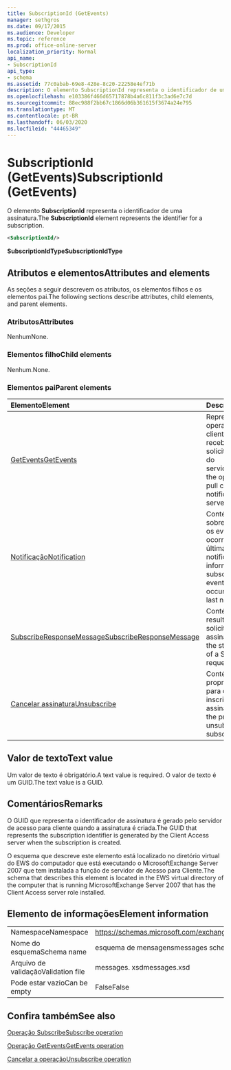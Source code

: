 ```yaml
---
title: SubscriptionId (GetEvents)
manager: sethgros
ms.date: 09/17/2015
ms.audience: Developer
ms.topic: reference
ms.prod: office-online-server
localization_priority: Normal
api_name:
- SubscriptionId
api_type:
- schema
ms.assetid: 77c0abab-69e8-428e-8c20-22258e4ef71b
description: O elemento SubscriptionId representa o identificador de uma assinatura.
ms.openlocfilehash: e103386f466d65717878b4a6c811f3c3ad6e7c7d
ms.sourcegitcommit: 88ec988f2bb67c1866d06b361615f3674a24e795
ms.translationtype: MT
ms.contentlocale: pt-BR
ms.lasthandoff: 06/03/2020
ms.locfileid: "44465349"
---
```

# <a name="subscriptionid-getevents"></a><span data-ttu-id="f8b88-103">SubscriptionId (GetEvents)</span><span class="sxs-lookup"><span data-stu-id="f8b88-103">SubscriptionId (GetEvents)</span></span>

<span data-ttu-id="f8b88-104">O elemento **SubscriptionId** representa o identificador de uma assinatura.</span><span class="sxs-lookup"><span data-stu-id="f8b88-104">The **SubscriptionId** element represents the identifier for a subscription.</span></span> 
  
```xml
<SubscriptionId/>
```

 <span data-ttu-id="f8b88-105">**SubscriptionIdType**</span><span class="sxs-lookup"><span data-stu-id="f8b88-105">**SubscriptionIdType**</span></span>
## <a name="attributes-and-elements"></a><span data-ttu-id="f8b88-106">Atributos e elementos</span><span class="sxs-lookup"><span data-stu-id="f8b88-106">Attributes and elements</span></span>

<span data-ttu-id="f8b88-107">As seções a seguir descrevem os atributos, os elementos filhos e os elementos pai.</span><span class="sxs-lookup"><span data-stu-id="f8b88-107">The following sections describe attributes, child elements, and parent elements.</span></span>
  
### <a name="attributes"></a><span data-ttu-id="f8b88-108">Atributos</span><span class="sxs-lookup"><span data-stu-id="f8b88-108">Attributes</span></span>

<span data-ttu-id="f8b88-109">Nenhum</span><span class="sxs-lookup"><span data-stu-id="f8b88-109">None.</span></span>
  
### <a name="child-elements"></a><span data-ttu-id="f8b88-110">Elementos filho</span><span class="sxs-lookup"><span data-stu-id="f8b88-110">Child elements</span></span>

<span data-ttu-id="f8b88-111">Nenhum.</span><span class="sxs-lookup"><span data-stu-id="f8b88-111">None.</span></span>
  
### <a name="parent-elements"></a><span data-ttu-id="f8b88-112">Elementos pai</span><span class="sxs-lookup"><span data-stu-id="f8b88-112">Parent elements</span></span>

|<span data-ttu-id="f8b88-113">**Elemento**</span><span class="sxs-lookup"><span data-stu-id="f8b88-113">**Element**</span></span>|<span data-ttu-id="f8b88-114">**Descrição**</span><span class="sxs-lookup"><span data-stu-id="f8b88-114">**Description**</span></span>|
|:-----|:-----|
|[<span data-ttu-id="f8b88-115">GetEvents</span><span class="sxs-lookup"><span data-stu-id="f8b88-115">GetEvents</span></span>](getevents.md) <br/> |<span data-ttu-id="f8b88-116">Representa a operação usada por clientes de recebimento para solicitar notificações do servidor.</span><span class="sxs-lookup"><span data-stu-id="f8b88-116">Represents the operation used by pull clients to request notifications from the server.</span></span>  <br/> |
|[<span data-ttu-id="f8b88-117">Notificação</span><span class="sxs-lookup"><span data-stu-id="f8b88-117">Notification</span></span>](notification-ex15websvcsotherref.md) <br/> |<span data-ttu-id="f8b88-118">Contém informações sobre a assinatura e os eventos que ocorreram desde a última notificação.</span><span class="sxs-lookup"><span data-stu-id="f8b88-118">Contains information about the subscription and the events that have occurred since the last notification.</span></span>  <br/> |
|[<span data-ttu-id="f8b88-119">SubscribeResponseMessage</span><span class="sxs-lookup"><span data-stu-id="f8b88-119">SubscribeResponseMessage</span></span>](subscriberesponsemessage.md) <br/> |<span data-ttu-id="f8b88-120">Contém o status e o resultado de uma solicitação de assinatura.</span><span class="sxs-lookup"><span data-stu-id="f8b88-120">Contains the status and result of a Subscribe request.</span></span>  <br/> |
|[<span data-ttu-id="f8b88-121">Cancelar assinatura</span><span class="sxs-lookup"><span data-stu-id="f8b88-121">Unsubscribe</span></span>](unsubscribe.md) <br/> |<span data-ttu-id="f8b88-122">Contém as propriedades usadas para cancelar a inscrição de uma assinatura.</span><span class="sxs-lookup"><span data-stu-id="f8b88-122">Contains the properties used to unsubscribe from a subscription.</span></span>  <br/> |
   
## <a name="text-value"></a><span data-ttu-id="f8b88-123">Valor de texto</span><span class="sxs-lookup"><span data-stu-id="f8b88-123">Text value</span></span>

<span data-ttu-id="f8b88-124">Um valor de texto é obrigatório.</span><span class="sxs-lookup"><span data-stu-id="f8b88-124">A text value is required.</span></span> <span data-ttu-id="f8b88-125">O valor de texto é um GUID.</span><span class="sxs-lookup"><span data-stu-id="f8b88-125">The text value is a GUID.</span></span>
  
## <a name="remarks"></a><span data-ttu-id="f8b88-126">Comentários</span><span class="sxs-lookup"><span data-stu-id="f8b88-126">Remarks</span></span>

<span data-ttu-id="f8b88-127">O GUID que representa o identificador de assinatura é gerado pelo servidor de acesso para cliente quando a assinatura é criada.</span><span class="sxs-lookup"><span data-stu-id="f8b88-127">The GUID that represents the subscription identifier is generated by the Client Access server when the subscription is created.</span></span>
  
<span data-ttu-id="f8b88-128">O esquema que descreve este elemento está localizado no diretório virtual do EWS do computador que está executando o MicrosoftExchange Server 2007 que tem instalada a função de servidor de Acesso para Cliente.</span><span class="sxs-lookup"><span data-stu-id="f8b88-128">The schema that describes this element is located in the EWS virtual directory of the computer that is running MicrosoftExchange Server 2007 that has the Client Access server role installed.</span></span>
  
## <a name="element-information"></a><span data-ttu-id="f8b88-129">Elemento de informações</span><span class="sxs-lookup"><span data-stu-id="f8b88-129">Element information</span></span>

|||
|:-----|:-----|
|<span data-ttu-id="f8b88-130">Namespace</span><span class="sxs-lookup"><span data-stu-id="f8b88-130">Namespace</span></span>  <br/> |https://schemas.microsoft.com/exchange/services/2006/messages  <br/> |
|<span data-ttu-id="f8b88-131">Nome do esquema</span><span class="sxs-lookup"><span data-stu-id="f8b88-131">Schema name</span></span>  <br/> |<span data-ttu-id="f8b88-132">esquema de mensagens</span><span class="sxs-lookup"><span data-stu-id="f8b88-132">messages schema</span></span>  <br/> |
|<span data-ttu-id="f8b88-133">Arquivo de validação</span><span class="sxs-lookup"><span data-stu-id="f8b88-133">Validation file</span></span>  <br/> |<span data-ttu-id="f8b88-134">messages. xsd</span><span class="sxs-lookup"><span data-stu-id="f8b88-134">messages.xsd</span></span>  <br/> |
|<span data-ttu-id="f8b88-135">Pode estar vazio</span><span class="sxs-lookup"><span data-stu-id="f8b88-135">Can be empty</span></span>  <br/> |<span data-ttu-id="f8b88-136">False</span><span class="sxs-lookup"><span data-stu-id="f8b88-136">False</span></span>  <br/> |
   
## <a name="see-also"></a><span data-ttu-id="f8b88-137">Confira também</span><span class="sxs-lookup"><span data-stu-id="f8b88-137">See also</span></span>



[<span data-ttu-id="f8b88-138">Operação Subscribe</span><span class="sxs-lookup"><span data-stu-id="f8b88-138">Subscribe operation</span></span>](subscribe-operation.md)
  
[<span data-ttu-id="f8b88-139">Operação GetEvents</span><span class="sxs-lookup"><span data-stu-id="f8b88-139">GetEvents operation</span></span>](getevents-operation.md)
  
[<span data-ttu-id="f8b88-140">Cancelar a operação</span><span class="sxs-lookup"><span data-stu-id="f8b88-140">Unsubscribe operation</span></span>](unsubscribe-operation.md)

